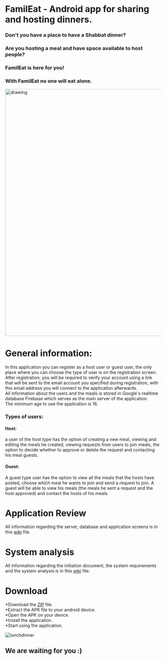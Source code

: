 # FamilEat - Android app for sharing and hosting dinners. 

### Don't you have a place to have a Shabbat dinner?
### Are you hosting a meal and have space available to host people?
### FamilEat is here for you!
### With FamilEat no one will eat alone.


<img src="https://user-images.githubusercontent.com/86108478/212748228-d3f94d11-2fd0-45b2-a756-c9f6157dacd0.png" alt="drawing" hight= "200" width="800"/>


# General information: 
In this application you can register as a host user or guest user, the only place where you can choose the type of user is on the registration screen. <br>
After registration, you will be required to verify your account using a link that will be sent to the email account you specified during registration, with this email address you will connect to the application afterwards.<br>
All information about the users and the meals is stored in Google's realtime database Firebase which serves as the main server of the application.<br>
The minimum age to use the application is 16.

### Types of users:
#### Host:
a user of the host type has the option of creating a new meal, viewing and editing the meals he created, viewing requests from users to join meals, the option to decide whether to approve or delete the request and contacting his meal guests.
#### Guest:
A guest type user has the option to view all the meals that the hosts have posted, choose which meal he wants to join and send a request to join.
A guest will be able to view his meals (the meals he sent a request and the host approved)
and contact the hosts of his meals.<br>

# Application Review
All information regarding the server, database and application screens is in this [wiki](https://github.com/Segev955/FamilEat/wiki/FamilEat-Application-Review) file.<br>
# System analysis
All information regarding the initiation document, the system requirements and the system analysis is in this [wiki](https://github.com/Segev955/FamilEat/wiki/System-analysis) file.<br>
# Download 
*Download the [ZIP](https://github.com/Segev955/FamilEat/files/10434132/FamilEat.zip) file.<br> 
*Extract the APK file to your android device.<br> 
*Open the APK on your device.<br>
*Install the application.<br>
*Start using the application.

![lunchdinner](https://user-images.githubusercontent.com/86108478/212881018-cebbeacf-0537-45bf-b423-7084a91e4491.gif)

## We are waiting for you :)
